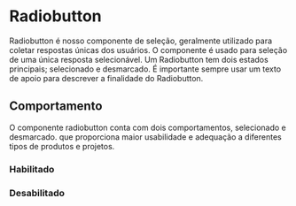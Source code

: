 # Radiobutton

Radiobutton é nosso componente de seleção, geralmente utilizado para coletar respostas únicas dos usuários. O componente é usado para seleção de uma única resposta selecionável. Um Radiobutton tem dois estados principais; selecionado e desmarcado. É importante sempre usar um texto de apoio para descrever a finalidade do Radiobutton.

## Comportamento
O componente radiobutton conta com dois comportamentos, selecionado e desmarcado. que proporciona maior usabilidade e adequação a diferentes tipos de produtos e projetos.

### Habilitado

<wiz-code-demo>
  <wiz-radio-group>
    <wiz-radio (returnEvent)="useValue($event)" disabled="false" value="a" name="a"></wiz-radio>
    <wiz-radio (returnEvent)="useValue($event)" disabled="false" value="b" name="b"></wiz-radio>
    <wiz-radio (returnEvent)="useValue($event)" disabled="false" value="c" name="c"></wiz-radio>
  </wiz-radio-group>
</wiz-code-demo>

### Desabilitado

<wiz-code-demo>
  <wiz-radio-group>
    <wiz-radio (returnEvent)="useValue($event)" disabled="true" value="a" name="a"></wiz-radio>
    <wiz-radio (returnEvent)="useValue($event)" disabled="true" value="b" name="b"></wiz-radio>
    <wiz-radio (returnEvent)="useValue($event)" disabled="true" value="c" name="c"></wiz-radio>
  </wiz-radio-group>
</wiz-code-dem